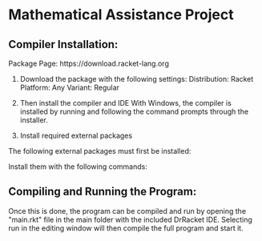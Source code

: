<h1>Mathematical Assistance Project</h1>
  <h2>Compiler Installation:</h2>
Package Page: https://download.racket-lang.org

1. Download the package with the following settings:
Distribution: Racket
Platform: Any
Variant: Regular

2. Then install the compiler and IDE
With Windows, the compiler is installed by running and following the command prompts through the installer. 

3. Install required external packages

The following external packages must first be installed:

Install them with the following commands:

<h2>Compiling and Running the Program:</h2>



Once this is done, the program can be compiled and run by opening the "main.rkt" file in the main folder with the included DrRacket IDE. Selecting run in the editing window will then compile the full program and start it.


